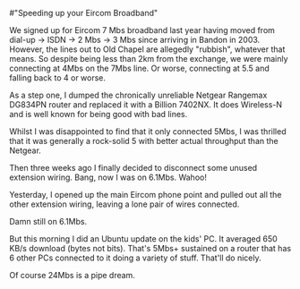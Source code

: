 #"Speeding up your Eircom Broadband"


 We signed up for Eircom 7 Mbs broadband last year having moved from dial-up -&gt; ISDN -&gt; 2 Mbs -&gt; 3 Mbs since arriving in Bandon in 2003. However, the lines out to Old Chapel are allegedly &quot;rubbish&quot;, whatever that means. So despite being less than 2km from the exchange, we were mainly connecting at 4Mbs on the 7Mbs line. Or worse, connecting at 5.5 and falling back to 4 or worse.<p /> As a step one, I dumped the chronically unreliable Netgear Rangemax DG834PN router and replaced it with a Billion 7402NX. It does Wireless-N and is well known for being good with bad lines.<p />Whilst I was disappointed to find that it only connected 5Mbs, I was thrilled that it was generally a rock-solid 5 with better actual throughput than the Netgear.<p /> Then three weeks ago I finally decided to disconnect some unused extension wiring. Bang, now I was on 6.1Mbs. Wahoo!<p />Yesterday, I opened up the main Eircom phone point and pulled out all the other extension wiring, leaving a lone pair of wires connected.<p /> Damn still on 6.1Mbs.<p />But this morning I did an Ubuntu update on the kids&#39; PC. It averaged 650 KB/s download (bytes not bits). That&#39;s 5Mbs+ sustained on a router that has 6 other PCs connected to it doing a variety of stuff. That&#39;ll do nicely.<p /> Of course 24Mbs is a pipe dream.
 